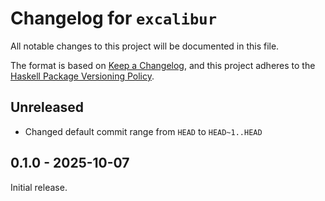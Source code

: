 # Changelog for `excalibur`

All notable changes to this project will be documented in this file.

The format is based on [Keep a Changelog](https://keepachangelog.com/en/1.0.0/),
and this project adheres to the
[Haskell Package Versioning Policy](https://pvp.haskell.org/).

## Unreleased

- Changed default commit range from `HEAD` to `HEAD~1..HEAD`

## 0.1.0 - 2025-10-07

Initial release.
